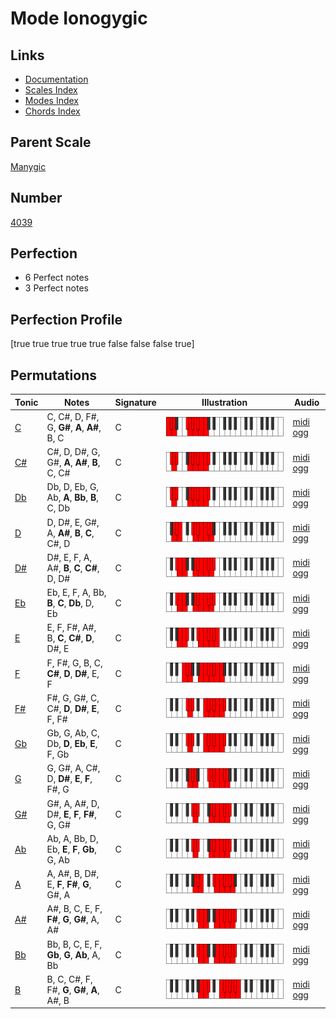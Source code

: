 # Mode Ionogygic

## Links

- [Documentation](index.md)
- [Scales Index](Scales.md)
- [Modes Index](Modes.md)
- [Chords Index](Chords.md)

## Parent Scale

[Manygic](ScaleManygic.md)

## Number

[4039](https://ianring.com/musictheory/scales/4039)

## Perfection

- 6 Perfect notes
- 3 Perfect notes

## Perfection Profile

[true true true true true false false false true]

## Permutations

| Tonic | Notes | Signature | Illustration | Audio |
|-------|-------|-----------|--------------|-------|
| [C](ModeCNaturalIonogygic.md) | C, C#, D, F#, G, **G#**, **A**, **A#**, B, C | C | ![CNaturalIonogygic](ModeCNaturalIonogygic.png) | [midi](ModeCNaturalIonogygic.mid) [ogg](ModeCNaturalIonogygic.ogg) |
| [C#](ModeCSharpIonogygic.md) | C#, D, D#, G, G#, **A**, **A#**, **B**, C, C# | C | ![CSharpIonogygic](ModeCSharpIonogygic.png) | [midi](ModeCSharpIonogygic.mid) [ogg](ModeCSharpIonogygic.ogg) |
| [Db](ModeDFlatIonogygic.md) | Db, D, Eb, G, Ab, **A**, **Bb**, **B**, C, Db | C | ![DFlatIonogygic](ModeDFlatIonogygic.png) | [midi](ModeDFlatIonogygic.mid) [ogg](ModeDFlatIonogygic.ogg) |
| [D](ModeDNaturalIonogygic.md) | D, D#, E, G#, A, **A#**, **B**, **C**, C#, D | C | ![DNaturalIonogygic](ModeDNaturalIonogygic.png) | [midi](ModeDNaturalIonogygic.mid) [ogg](ModeDNaturalIonogygic.ogg) |
| [D#](ModeDSharpIonogygic.md) | D#, E, F, A, A#, **B**, **C**, **C#**, D, D# | C | ![DSharpIonogygic](ModeDSharpIonogygic.png) | [midi](ModeDSharpIonogygic.mid) [ogg](ModeDSharpIonogygic.ogg) |
| [Eb](ModeEFlatIonogygic.md) | Eb, E, F, A, Bb, **B**, **C**, **Db**, D, Eb | C | ![EFlatIonogygic](ModeEFlatIonogygic.png) | [midi](ModeEFlatIonogygic.mid) [ogg](ModeEFlatIonogygic.ogg) |
| [E](ModeENaturalIonogygic.md) | E, F, F#, A#, B, **C**, **C#**, **D**, D#, E | C | ![ENaturalIonogygic](ModeENaturalIonogygic.png) | [midi](ModeENaturalIonogygic.mid) [ogg](ModeENaturalIonogygic.ogg) |
| [F](ModeFNaturalIonogygic.md) | F, F#, G, B, C, **C#**, **D**, **D#**, E, F | C | ![FNaturalIonogygic](ModeFNaturalIonogygic.png) | [midi](ModeFNaturalIonogygic.mid) [ogg](ModeFNaturalIonogygic.ogg) |
| [F#](ModeFSharpIonogygic.md) | F#, G, G#, C, C#, **D**, **D#**, **E**, F, F# | C | ![FSharpIonogygic](ModeFSharpIonogygic.png) | [midi](ModeFSharpIonogygic.mid) [ogg](ModeFSharpIonogygic.ogg) |
| [Gb](ModeGFlatIonogygic.md) | Gb, G, Ab, C, Db, **D**, **Eb**, **E**, F, Gb | C | ![GFlatIonogygic](ModeGFlatIonogygic.png) | [midi](ModeGFlatIonogygic.mid) [ogg](ModeGFlatIonogygic.ogg) |
| [G](ModeGNaturalIonogygic.md) | G, G#, A, C#, D, **D#**, **E**, **F**, F#, G | C | ![GNaturalIonogygic](ModeGNaturalIonogygic.png) | [midi](ModeGNaturalIonogygic.mid) [ogg](ModeGNaturalIonogygic.ogg) |
| [G#](ModeGSharpIonogygic.md) | G#, A, A#, D, D#, **E**, **F**, **F#**, G, G# | C | ![GSharpIonogygic](ModeGSharpIonogygic.png) | [midi](ModeGSharpIonogygic.mid) [ogg](ModeGSharpIonogygic.ogg) |
| [Ab](ModeAFlatIonogygic.md) | Ab, A, Bb, D, Eb, **E**, **F**, **Gb**, G, Ab | C | ![AFlatIonogygic](ModeAFlatIonogygic.png) | [midi](ModeAFlatIonogygic.mid) [ogg](ModeAFlatIonogygic.ogg) |
| [A](ModeANaturalIonogygic.md) | A, A#, B, D#, E, **F**, **F#**, **G**, G#, A | C | ![ANaturalIonogygic](ModeANaturalIonogygic.png) | [midi](ModeANaturalIonogygic.mid) [ogg](ModeANaturalIonogygic.ogg) |
| [A#](ModeASharpIonogygic.md) | A#, B, C, E, F, **F#**, **G**, **G#**, A, A# | C | ![ASharpIonogygic](ModeASharpIonogygic.png) | [midi](ModeASharpIonogygic.mid) [ogg](ModeASharpIonogygic.ogg) |
| [Bb](ModeBFlatIonogygic.md) | Bb, B, C, E, F, **Gb**, **G**, **Ab**, A, Bb | C | ![BFlatIonogygic](ModeBFlatIonogygic.png) | [midi](ModeBFlatIonogygic.mid) [ogg](ModeBFlatIonogygic.ogg) |
| [B](ModeBNaturalIonogygic.md) | B, C, C#, F, F#, **G**, **G#**, **A**, A#, B | C | ![BNaturalIonogygic](ModeBNaturalIonogygic.png) | [midi](ModeBNaturalIonogygic.mid) [ogg](ModeBNaturalIonogygic.ogg) |
